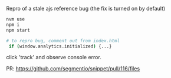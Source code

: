 Repro of a stale ajs reference bug (the fix is turned on by default)

```sh
nvm use
npm i
npm start

# to repro bug, comment out from index.html
 if (window.analytics.initialized) {...}
```
click 'track' and observe console error.

PR: https://github.com/segmentio/snippet/pull/116/files

